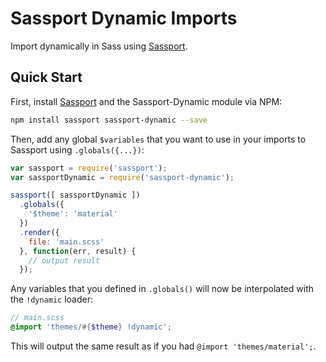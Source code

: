 # Sassport Dynamic Imports
Import dynamically in Sass using [Sassport](https://github.com/davidkpiano/sassport).

## Quick Start
First, install [Sassport](https://github.com/davidkpiano/sassport) and the Sassport-Dynamic module via NPM:

```bash
npm install sassport sassport-dynamic --save
```

Then, add any global `$variables` that you want to use in your imports to Sassport using `.globals({...})`: 

```js
var sassport = require('sassport');
var sassportDynamic = require('sassport-dynamic');

sassport([ sassportDynamic ])
  .globals({
    '$theme': 'material'
  })
  .render({
    file: 'main.scss'
  }, function(err, result) {
    // output result
  });
```

Any variables that you defined in `.globals()` will now be interpolated with the `!dynamic` loader:

```scss
// main.scss
@import 'themes/#{$theme} !dynamic';
```

This will output the same result as if you had `@import 'themes/material';`.

